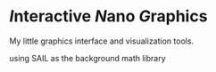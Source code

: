 # *I*nteractive *N*ano *G*raphics

My little graphics interface and visualization tools.

using SAIL as the background math library

